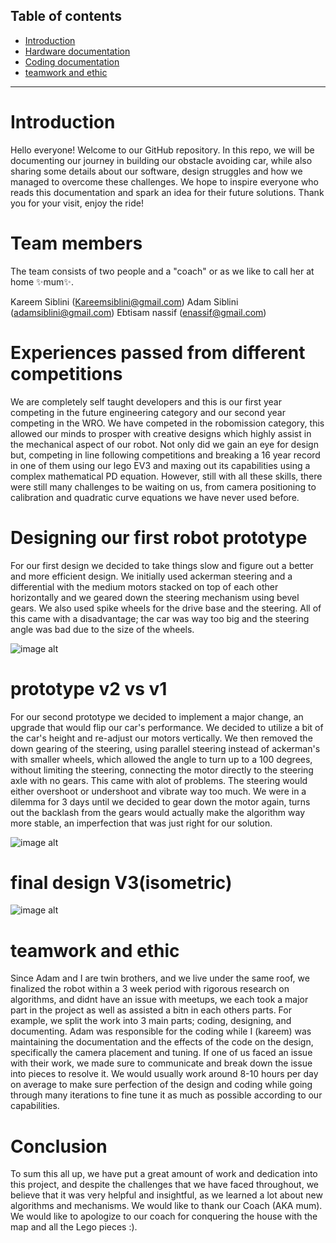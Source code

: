 ## Table of contents

- [Introduction](#Introduction)
- [Hardware documentation](#hardware-documentation)
- [Coding documentation]((https://github.com/unstable-frosty/Panthers-2025-repo/tree/8454e8c2bf0ceed4cd277130ab7a8011b173d936/src))
- [teamwork and ethic](#teamwork-and-ethic) 

---

# Introduction
Hello everyone! 
Welcome to our GitHub repository. In this repo, we will be documenting our journey in building our obstacle avoiding car, while also sharing some details about our software, design struggles and how we managed to overcome these challenges. We hope to inspire everyone who reads this documentation and spark an idea for their future solutions. Thank you for your visit, enjoy the ride!

# Team members
The team consists of two people and a "coach" or as we like to call her at home ✨mum✨.

Kareem Siblini  (Kareemsiblini@gmail.com)
Adam Siblini  (adamsiblini@gmail.com)
Ebtisam nassif (enassif@gmail.com)

# Experiences passed from different competitions

We are completely self taught developers and this is our first year competing in the future engineering category and our second year competing in the WRO. We have competed in the robomission category, this allowed our minds to prosper with creative designs which highly assist in the mechanical aspect of our robot. Not only did we gain an eye for design but, competing in line following competitions and breaking a 16 year record in one of them using our lego EV3 and maxing out its capabilities using a complex mathematical PD equation. However, still with all these skills, there were still many challenges to be waiting on us, from camera positioning to calibration and quadratic curve equations we have never used before.

# Designing our first robot prototype

For our first design we decided to take things slow and figure out a better and more efficient design. We initially used ackerman steering and a differential with the medium motors stacked on top of each other horizontally and we geared down the steering mechanism using bevel gears. We also used spike wheels for the drive base and the steering. All of this came with a disadvantage; the car was way too big and the steering angle was bad due to the size of the wheels.

![image alt](https://github.com/unstable-frosty/Panthers-2025-repo/blob/cc2bc7a8f7964c5d921e8d20fd3a8d1da6067953/v-photos/Old%20prototype/proto%20v1%20side.JPG)

# prototype v2 vs v1 

For our second prototype we decided to implement a major change, an upgrade that would flip our car's performance. We decided to utilize a bit of the car's height and re-adjust our motors vertically. We then removed the down gearing of the steering, using parallel steering instead of ackerman's with smaller wheels, which allowed the angle to turn up to a 100 degrees, without limiting the steering, connecting the motor directly to the steering axle with no gears. This came with alot of problems. The steering would either overshoot or undershoot and vibrate way too much. We were in a dilemma for 3 days until we decided to gear down the motor again, turns out the backlash from the gears would actually make the algorithm way more stable, an imperfection that was just right for our solution.

![image alt](https://github.com/unstable-frosty/Panthers-2025-repo/blob/f1d86ef3bd66ec246dbd942dfeb18111a9b46b35/v-photos/Old%20prototype/comparison%20proto%20v1%20vs%20v2.jpeg)

# final design V3(isometric)
![image alt](https://github.com/unstable-frosty/Panthers-2025-repo/blob/0c87d287e1318654dd969f27b1b47dae0c5ba3b7/v-photos/isometric%20photo.jpeg)

# teamwork and ethic

Since Adam and I are twin brothers, and we live under the same roof, we finalized the robot within a 3 week period with rigorous research on algorithms, and didnt have an issue with meetups, we each took a major part in the project as well as assisted a bitn in each others parts. For example, we split the work into 3 main parts; coding, designing, and documenting. Adam was responsible for the coding while I (kareem) was maintaining the documentation and the effects of the code on the design, specifically the camera placement and tuning. If one of us faced an issue with their work, we made sure to communicate and break down the issue into pieces to resolve it. We would usually work around 8-10 hours per day on average to make sure perfection of the design and coding while going through many iterations to fine tune it as much as possible according to our capabilities.

# Conclusion

To sum this all up, we have put a great amount of work and dedication into this project, and despite the challenges that we have faced throughout, we believe that it was very helpful and insightful, as we learned a lot about new algorithms and mechanisms. We would like to thank our Coach (AKA mum). We would like to apologize to our coach for conquering the house with the map and all the Lego pieces :).



